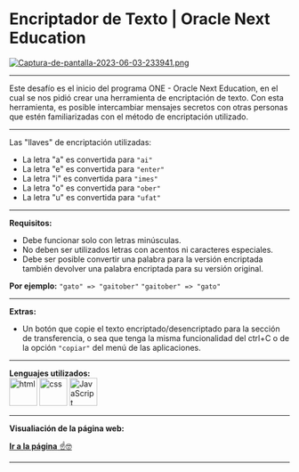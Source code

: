 # Encriptador de Texto | Oracle Next Education

[![Captura-de-pantalla-2023-06-03-233941.png](https://i.postimg.cc/59rp4VBL/Captura-de-pantalla-2023-06-03-233941.png)](https://postimg.cc/dD8G6gSV)

---

Este desafío es el inicio del programa ONE - Oracle Next Education, en el cual se nos pidió crear una herramienta de encriptación de texto. Con esta herramienta, es posible intercambiar mensajes secretos con otras personas que estén familiarizadas con el método de encriptación utilizado.

---

Las "llaves" de encriptación utilizadas:  
  
  - La letra "a" es convertida para `"ai"`
  - La letra "e" es convertida para `"enter"`
  - La letra "i" es convertida para `"imes"`
  - La letra "o" es convertida para `"ober"`
  - La letra "u" es convertida para `"ufat"`

---

**Requisitos:**  
  - Debe funcionar solo con letras minúsculas.
  - No deben ser utilizados letras con acentos ni caracteres especiales.
  - Debe ser posible convertir una palabra para la versión encriptada también devolver una palabra encriptada para su versión original.  

**Por ejemplo:** `"gato" => "gaitober"` `"gaitober" => "gato"`

---

**Extras:**  
  - Un botón que copie el texto encriptado/desencriptado para la sección de transferencia, o sea que tenga la misma funcionalidad del ctrl+C o de la opción `"copiar"` del menú de las aplicaciones.

---

**Lenguajes utilizados:**  
<img src="https://img.icons8.com/color/344/html-5--v1.png" alt="html" width="50"/>
<img src="https://img.icons8.com/color/344/css3.png" alt="css" width="50"/>
<img src="https://img.icons8.com/color/344/javascript--v1.png" alt="JavaScript" width="50"/>

---

**Visualiación de la página web:**  
  

[**Ir a la página** ☝️🤓](https://encriptador-oracle-johan.netlify.app/)

---
